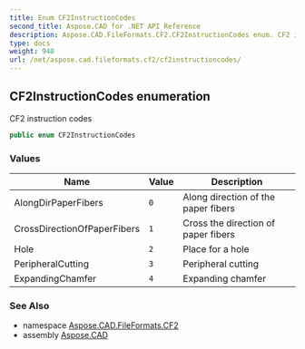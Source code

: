 ```yaml
---
title: Enum CF2InstructionCodes
second_title: Aspose.CAD for .NET API Reference
description: Aspose.CAD.FileFormats.CF2.CF2InstructionCodes enum. CF2 instruction codes
type: docs
weight: 940
url: /net/aspose.cad.fileformats.cf2/cf2instructioncodes/
---
```

## CF2InstructionCodes enumeration

CF2 instruction codes

```csharp
public enum CF2InstructionCodes
```

### Values

| Name | Value | Description |
| --- | --- | --- |
| AlongDirPaperFibers | `0` | Along direction of the paper fibers |
| CrossDirectionOfPaperFibers | `1` | Cross the direction of paper fibers |
| Hole | `2` | Place for a hole |
| PeripheralCutting | `3` | Peripheral cutting |
| ExpandingChamfer | `4` | Expanding chamfer |

### See Also

* namespace [Aspose.CAD.FileFormats.CF2](../../aspose.cad.fileformats.cf2/)
* assembly [Aspose.CAD](../../)



